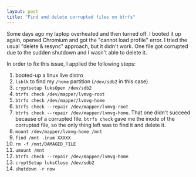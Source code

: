 ```yaml
---
layout: post
title: "Find and delete corrupted files on btrfs"
---
```

Some days ago my laptop overheated and then turned off. I booted it up again, opened Chromium and got the "cannot load profile" error.
I tried the usual "delete & resync" approach, but it didn't work. One file got corrupted due to the sudden shutdown and I wasn't able to delete it.

In order to fix this issue, I applied the following steps:
1. booted-up a linux live distro
2. `lsblk` to find my `/home` partition (`/dev/sdb2` in this case)
3. `cryptsetup luksOpen /dev/sdb2`
4. `btrfs check /dev/mapper/lvmvg-root`
5. `btrfs check /dev/mapper/lvmvg-home`
6. `btrfs check --repair /dev/mapper/lvmvg-root`
7. `btrfs check --repair /dev/mapper/lvmvg-home`. That one didn't succeed because of a corrupted file. `btrfs check` gave me the inode of the corrupted file, so the only thing left was to find it and delete it.
8. `mount /dev/mapper/lvmvg-home /mnt`
9. `find /mnt -inum XXXXX`
10. `rm -f /mnt/DAMAGED_FILE`
11. `umount /mnt`
12. `btrfs check --repair /dev/mapper/lvmvg-home`
13. `cryptSetup luksClose /dev/sdb2`
14. `shutdown -r now`

